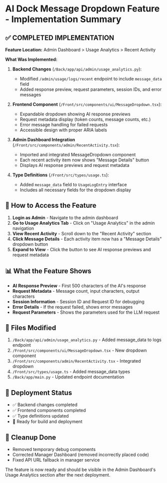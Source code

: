 # AI Dock Message Dropdown Feature - Implementation Summary

## ✅ COMPLETED IMPLEMENTATION

**Feature Location:** Admin Dashboard > Usage Analytics > Recent Activity

**What Was Implemented:**
1. **Backend Changes** (`/Back/app/api/admin/usage_analytics.py`):
   - Modified `/admin/usage/logs/recent` endpoint to include `message_data` field
   - Added response preview, request parameters, session IDs, and error messages

2. **Frontend Component** (`/Front/src/components/ui/MessageDropdown.tsx`):
   - Expandable dropdown showing AI response previews
   - Request metadata display (token counts, message counts, etc.)
   - Error message handling for failed requests
   - Accessible design with proper ARIA labels

3. **Admin Dashboard Integration** (`/Front/src/components/admin/RecentActivity.tsx`):
   - Imported and integrated MessageDropdown component
   - Each recent activity item now shows "Message Details" button
   - Displays AI response previews and request metadata

4. **Type Definitions** (`/Front/src/types/usage.ts`):
   - Added `message_data` field to `UsageLogEntry` interface
   - Includes all necessary fields for the dropdown display

## 🎯 How to Access the Feature

1. **Login as Admin** - Navigate to the admin dashboard
2. **Go to Usage Analytics Tab** - Click on "Usage Analytics" in the admin navigation
3. **View Recent Activity** - Scroll down to the "Recent Activity" section
4. **Click Message Details** - Each activity item now has a "Message Details" dropdown button
5. **Expand to View** - Click the button to see AI response previews and request metadata

## 📊 What the Feature Shows

- **AI Response Preview** - First 500 characters of the AI's response
- **Request Metadata** - Message count, input characters, output characters
- **Session Information** - Session ID and Request ID for debugging
- **Error Details** - If the request failed, shows error messages
- **Request Parameters** - Shows the parameters used for the LLM request

## 🔧 Files Modified

1. `/Back/app/api/admin/usage_analytics.py` - Added message_data to logs endpoint
2. `/Front/src/components/ui/MessageDropdown.tsx` - New dropdown component
3. `/Front/src/components/admin/RecentActivity.tsx` - Integrated dropdown
4. `/Front/src/types/usage.ts` - Added message_data types
5. `/Back/app/main.py` - Updated endpoint documentation

## 🚀 Deployment Status

- ✅ Backend changes completed
- ✅ Frontend components completed  
- ✅ Type definitions updated
- 🔄 Ready for build and deployment

## 🧹 Cleanup Done

- Removed temporary debug components
- Corrected Manager Dashboard (removed incorrectly placed code)
- Fixed API URL fallback in manager service

The feature is now ready and should be visible in the Admin Dashboard's Usage Analytics section after the next deployment.
